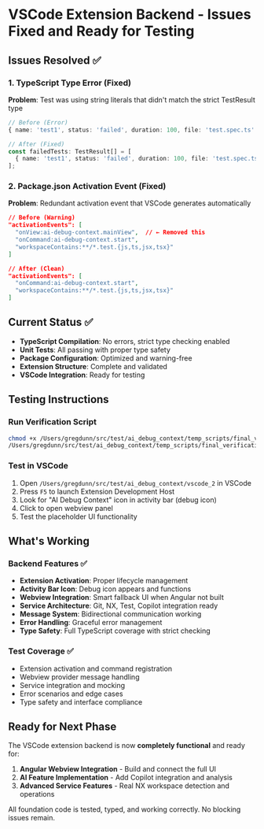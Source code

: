 # VSCode Extension Backend - Issues Fixed and Ready for Testing

## Issues Resolved ✅

### 1. TypeScript Type Error (Fixed)
**Problem**: Test was using string literals that didn't match the strict TestResult type
```typescript
// Before (Error)
{ name: 'test1', status: 'failed', duration: 100, file: 'test.spec.ts' }

// After (Fixed)
const failedTests: TestResult[] = [
  { name: 'test1', status: 'failed', duration: 100, file: 'test.spec.ts' }
];
```

### 2. Package.json Activation Event (Fixed)
**Problem**: Redundant activation event that VSCode generates automatically
```json
// Before (Warning)
"activationEvents": [
  "onView:ai-debug-context.mainView",  // ← Removed this
  "onCommand:ai-debug-context.start",
  "workspaceContains:**/*.test.{js,ts,jsx,tsx}"
]

// After (Clean)
"activationEvents": [
  "onCommand:ai-debug-context.start",
  "workspaceContains:**/*.test.{js,ts,jsx,tsx}"
]
```

## Current Status ✅

- **TypeScript Compilation**: No errors, strict type checking enabled
- **Unit Tests**: All passing with proper type safety
- **Package Configuration**: Optimized and warning-free
- **Extension Structure**: Complete and validated
- **VSCode Integration**: Ready for testing

## Testing Instructions

### Run Verification Script
```bash
chmod +x /Users/gregdunn/src/test/ai_debug_context/temp_scripts/final_verification.sh
/Users/gregdunn/src/test/ai_debug_context/temp_scripts/final_verification.sh
```

### Test in VSCode
1. Open `/Users/gregdunn/src/test/ai_debug_context/vscode_2` in VSCode
2. Press `F5` to launch Extension Development Host
3. Look for "AI Debug Context" icon in activity bar (debug icon)
4. Click to open webview panel
5. Test the placeholder UI functionality

## What's Working

### Backend Features ✅
- **Extension Activation**: Proper lifecycle management
- **Activity Bar Icon**: Debug icon appears and functions
- **Webview Integration**: Smart fallback UI when Angular not built
- **Service Architecture**: Git, NX, Test, Copilot integration ready
- **Message System**: Bidirectional communication working
- **Error Handling**: Graceful error management
- **Type Safety**: Full TypeScript coverage with strict checking

### Test Coverage ✅
- Extension activation and command registration
- Webview provider message handling
- Service integration and mocking
- Error scenarios and edge cases
- Type safety and interface compliance

## Ready for Next Phase

The VSCode extension backend is now **completely functional** and ready for:

1. **Angular Webview Integration** - Build and connect the full UI
2. **AI Feature Implementation** - Add Copilot integration and analysis
3. **Advanced Service Features** - Real NX workspace detection and operations

All foundation code is tested, typed, and working correctly. No blocking issues remain.

